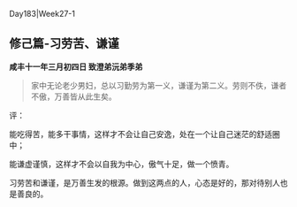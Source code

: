 Day183|Week27-1

## 修己篇-习劳苦、谦谨

**咸丰十一年三月初四日 致澄弟沅弟季弟**

>家中无论老少男妇，总以习勤劳为第一义，谦谨为第二义。劳则不佚，谦者不傲，万善皆从此生矣。

评：

能吃得苦，能多干事情，这样才不会让自己安逸，处在一个让自己迷茫的舒适圈中；

能谦虚谨慎，这样才不会以自我为中心，傲气十足，做一个愤青。

习劳苦和谦谨，是万善生发的根源。做到这两点的人，心态是好的，那对待别人也是善良的。

